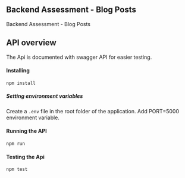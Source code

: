 ## Backend Assessment - Blog Posts
Backend Assessment - Blog Posts

## API overview
The Api is documented with swagger API for easier testing.

#### Installing
```
npm install
```

##### Setting environment variables
Create a `.env` file in the root folder of the application. Add PORT=5000 environment variable.

#### Running the API
```
npm run
```

#### Testing the Api
```
npm test
```

